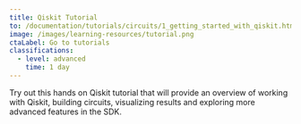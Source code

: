 ```yaml
---
title: Qiskit Tutorial
to: /documentation/tutorials/circuits/1_getting_started_with_qiskit.html
image: /images/learning-resources/tutorial.png
ctaLabel: Go to tutorials
classifications:
  - level: advanced
    time: 1 day
---
```

Try out this hands on Qiskit tutorial that will provide an overview of working with Qiskit, building circuits, visualizing results and exploring more advanced features in the SDK.
